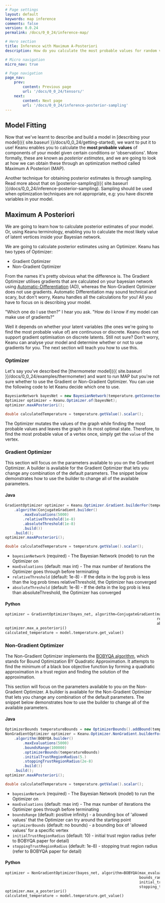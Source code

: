 ```yaml
---
# Page settings
layout: default
keywords: map inference
comments: false
version: 0.0.24
permalink: /docs/0_0_24/inference-map/

# Hero section
title: Inference with Maximum A-Posteriori
description: How do you calculate the most probable values for random variables given you have some observations?

# Micro navigation
micro_nav: true

# Page navigation
page_nav:
    prev:
        content: Previous page
        url: '/docs/0_0_24/tensors/'
    next:
        content: Next page
        url: '/docs/0_0_24/inference-posterior-sampling'
---
```


## Model Fitting

Now that we've learnt to describe and build a model in [describing your model]({{ site.baseurl }}/docs/0_0_24/getting-started), we want to put 
it to use! Keanu enables you to calculate the **most probable values** of components of your model given certain conditions
or 'observations'. More formally, these are known as *posterior estimates*, and we are going to look at how we can obtain these
through an optimization method called Maximum A Posteriori (MAP).

Another technique for obtaining posterior estimates is through sampling. Read more about that on [posterior-sampling]({{ site.baseurl }}/docs/0_0_24/inference-posterior-sampling).
Sampling should be used when optimization techniques are not appropriate, e.g: you have discrete variables in your model.


## Maximum A Posteriori

We are going to learn how to calculate posterior estimates of your model. Or, using Keanu terminology, enabling you 
to calculate the most likely value of latent vertices inside your Bayesian network.

We are going to calculate posterior estimates using an Optimizer. Keanu has two types of Optimizer:
* Gradient Optimizer
* Non-Gradient Optimizer

From the names it's pretty obvious what the difference is. The Gradient Optimizer utilises gradients that are calculated
on your bayesian network using [Automatic-Differentiation](http://www.columbia.edu/~ahd2125/post/2015/12/5/) (AD), whereas the Non-Gradient Optimizer does not use gradients.
Automatic Differentiation may sound technical and scary, but don't worry, Keanu handles all the calculations for you! All
you have to focus on is describing your model.

"Which one do I use then?" I hear you ask. "How do I know if my model can make use of gradients?"

Well it depends on whether your latent variables (the ones we're going to find the most probable value of) are continuous
or discrete. Keanu does not support gradient optimisation on discrete latents. Still not sure? Don't worry, Keanu can analyse
your model and determine whether or not to use gradients for you. The next section will teach you how to use this.


### Optimizer

Let's say you've described the [thermometer model]({{ site.baseurl }}/docs/0_0_24/examples/thermometer) and want to run MAP but you're not sure
whether to use the Gradient or Non-Gradient Optimizer. You can use the following code to let Keanu decide which one to use.

```java
BayesianNetwork bayesNet = new BayesianNetwork(temperature.getConnectedGraph());
Optimizer optimizer = Keanu.Optimizer.of(bayesNet);
optimizer.maxAPosteriori();

double calculatedTemperature = temperature.getValue().scalar();
```

The Optimizer mutates the values of the graph while finding the most probable values and leaves the graph in its
most optimal state. Therefore, to find the most probable value of a vertex once, simply get the `value` of the vertex.

### Gradient Optimizer

This section will focus on the parameters available to you on the Gradient Optimizer. A builder is available
for the Gradient Optimizer that lets you change any combination of the default parameters. The snippet below demonstrates
how to use the builder to change all of the available parameters.

#### Java

```java
GradientOptimizer optimizer = Keanu.Optimizer.Gradient.builderFor(temperature.getConnectedGraph())
    .algorithm(ConjugateGradient.builder()
        .maxEvaluations(5000)
        .relativeThreshold(1e-8)
        .absoluteThreshold(1e-8)
        .build())
    .build();
optimizer.maxAPosteriori();

double calculatedTemperature = temperature.getValue().scalar();
```

* `bayesianNetwork` (required) - The Bayesian Network (model) to run the Optimizer on
* `maxEvaluations` (default: max int) - The max number of iterations the Optimizer goes through before terminating
* `relativeThreshold` (default: 1e-8) - If the delta in the log prob is less than the log prob times relativeThreshold, the Optimizer has converged
* `absoluteThreshold` (default: 1e-8) - If the delta in the log prob is less than absoluteThreshold, the Optimizer has converged

#### Python

```python
optimizer = GradientOptimizer(bayes_net, algorithm=ConjugateGradient(max_evaluations=5000,
                                                                     relative_threshold=1e-8,
                                                                     absolute_threshold=1e-8))
optimizer.max_a_posteriori()
calculated_temperature = model.temperature.get_value()
```

### Non-Gradient Optimizer

The Non-Gradient Optimizer implements the [BOBYQA algorithm](http://www.damtp.cam.ac.uk/user/na/NA_papers/NA2009_06.pdf), which stands for Bound Optimization BY Quadratic Approximation. 
It attempts to find the minimum of a black box objective function by forming a quadratic approximation in a trust region 
and finding the solution of the approximation.

This section will focus on the parameters available to you on the Non-Gradient Optimizer. A builder is available
for the Non-Gradient Optimizer that lets you change any combination of the default parameters. The snippet below demonstrates
how to use the builder to change all of the available parameters. 

#### Java

```java
OptimizerBounds temperatureBounds = new OptimizerBounds().addBound(temperature.getId(), -250., 250.0);
NonGradientOptimizer optimizer = Keanu.Optimizer.NonGradient.builderFor(temperature.getConnectedGraph())
    .algorithm(BOBYQA.builder()
        .maxEvaluations(5000)
        .boundsRange(100000)
        .optimizerBounds(temperatureBounds)
        .initialTrustRegionRadius(5.)
        .stoppingTrustRegionRadius(2e-8)
        .build())
    .build();
optimizer.maxAPosteriori();

double calculatedTemperature = temperature.getValue().scalar();
```

* `bayesianNetwork` (required) - The Bayesian Network (model) to run the Optimizer on
* `maxEvaluations` (default: max int) - The max number of iterations the Optimizer goes through before terminating
* `boundsRange` (default: positive infinity) - a bounding box of 'allowed values' that the Optimizer can try around the starting point
* `optimizerBounds` (default: no bounds) - a bounding box of 'allowed values' for a specific vertex 
* `initialTrustRegionRadius` (default: 10) - initial trust region radius (refer to BOBYQA paper for detail)
* `stoppingTrustRegionRadius` (default: 1e-8) - stopping trust region radius (refer to BOBYQA paper for detail) 

#### Python

```python
optimizer = NonGradientOptimizer(bayes_net, algorithm=BOBYQA(max_evaluations=5000,
                                                             bounds_range=100000.,
                                                             initial_trust_region_radius=5.,
                                                             stopping_trust_region_radius=2e-8))
optimizer.max_a_posteriori()
calculated_temperature = model.temperature.get_value()
```